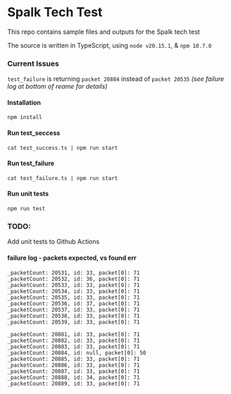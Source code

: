 
# Spalk Tech Test

This repo contains sample files and outputs for the Spalk tech test

The source is written in TypeScript, using `node v20.15.1`, & `npm 10.7.0`

### Current Issues
`test_failure` is returning `packet 20884` instead of `packet 20535` *(see failure log at bottom of reame for details)*

#### Installation
`npm install`

#### Run test_seccess
`cat test_success.ts | npm run start`

#### Run test_failure
`cat test_failure.ts | npm run start`

#### Run unit tests
`npm run test`

### TODO:
Add unit tests to Github Actions

#### failure log - packets expected, vs found err
```
_packetCount: 20531, id: 33, packet[0]: 71
_packetCount: 20532, id: 36, packet[0]: 71
_packetCount: 20533, id: 33, packet[0]: 71
_packetCount: 20534, id: 33, packet[0]: 71
_packetCount: 20535, id: 33, packet[0]: 71
_packetCount: 20536, id: 37, packet[0]: 71
_packetCount: 20537, id: 33, packet[0]: 71
_packetCount: 20538, id: 33, packet[0]: 71
_packetCount: 20539, id: 33, packet[0]: 71

_packetCount: 20881, id: 33, packet[0]: 71
_packetCount: 20882, id: 33, packet[0]: 71
_packetCount: 20883, id: 33, packet[0]: 71
_packetCount: 20884, id: null, packet[0]: 50
_packetCount: 20885, id: 33, packet[0]: 71
_packetCount: 20886, id: 33, packet[0]: 71
_packetCount: 20887, id: 33, packet[0]: 71
_packetCount: 20888, id: 34, packet[0]: 71
_packetCount: 20889, id: 33, packet[0]: 71
```
